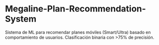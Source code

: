 # Megaline-Plan-Recommendation-System
Sistema de ML para recomendar planes móviles (Smart/Ultra) basado en comportamiento de usuarios. Clasificación binaria con >75% de precisión.
